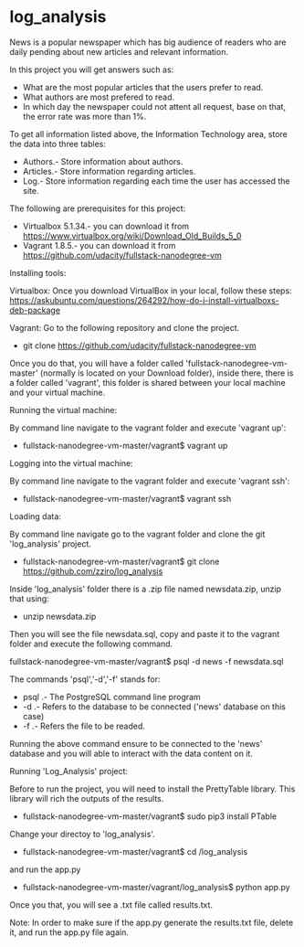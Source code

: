 # log_analysis

News is a popular newspaper which has big audience of readers who are daily pending about new articles and relevant information.

In this project you will get answers such as:

* What are the most popular articles that the users prefer to read.
* What authors are most prefered to read.
* In which day the newspaper could not attent all request, base on that, the error rate was more than 1%.

To get all information listed above, the Information Technology area, store the data into three tables:

* Authors.- Store information about authors.
* Articles.- Store information regarding articles.
* Log.- Store information regarding each time the user has accessed the site.


The following are prerequisites for this project:

* Virtualbox 5.1.34.- you can download it from https://www.virtualbox.org/wiki/Download_Old_Builds_5_0 
* Vagrant 1.8.5.- you can download it from https://github.com/udacity/fullstack-nanodegree-vm


Installing tools:

Virtualbox:
	Once you download VirtualBox in your local, follow these steps: https://askubuntu.com/questions/264292/how-do-i-install-virtualboxs-deb-package	

Vagrant:
	Go to the following repository and clone the project.
   * git clone https://github.com/udacity/fullstack-nanodegree-vm

   Once you do that, you will have a folder called 'fullstack-nanodegree-vm-master' (normally is located on your Download folder), inside there, there is a folder called 'vagrant', this folder is shared between your local machine and your virtual machine. 	


Running the virtual machine:

   By command line navigate to the vagrant folder and execute 'vagrant up':
   * fullstack-nanodegree-vm-master/vagrant$ vagrant up

Logging into the virtual machine:

   By command line navigate to the vagrant folder and execute 'vagrant ssh':
   * fullstack-nanodegree-vm-master/vagrant$ vagrant ssh	

Loading data:

   By command line navigate go to the vagrant folder and clone the git 'log_analysis' project.

   * fullstack-nanodegree-vm-master/vagrant$ git clone https://github.com/zziro/log_analysis

   Inside 'log_analysis' folder there is a .zip file named newsdata.zip, unzip that using:

   * unzip newsdata.zip

   Then  you will see the file newsdata.sql, copy and paste it to the vagrant folder and execute the following command.	

   fullstack-nanodegree-vm-master/vagrant$ psql -d news -f newsdata.sql

   The commands 'psql','-d','-f' stands for:
   * psql .- The PostgreSQL command line program
   * -d .- Refers to the database to be connected ('news' database on this case) 
   * -f .-  Refers the file to be readed.

   Running the above command ensure to be connected to the 'news' database and you will able to interact with the data content on it.


Running 'Log_Analysis' project:

   Before to run the project, you will need to install the PrettyTable library. This library will rich the outputs of the results.	
   
   * fullstack-nanodegree-vm-master/vagrant$ sudo pip3 install PTable

   Change your directoy to 'log_analysis'.

   * fullstack-nanodegree-vm-master/vagrant$ cd /log_analysis

   and run the app.py

   * fullstack-nanodegree-vm-master/vagrant/log_analysis$ python app.py

   Once you that, you will see a .txt file called results.txt. 

   Note: In order to make sure if the app.py generate the results.txt file, delete it, and run the app.py file again.
